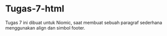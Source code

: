 # Tugas-7-html
Tugas 7 ini dibuat untuk Niomic, saat membuat sebuah paragraf sederhana menggunakan align dan simbol footer.
